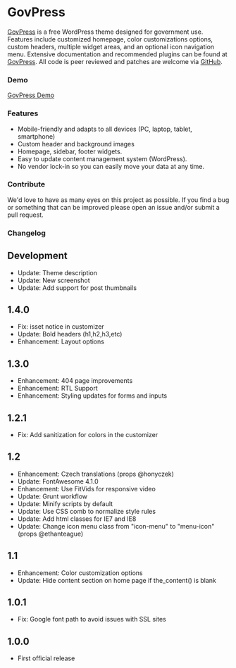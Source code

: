 # GovPress

[GovPress](http://www.govpress.co) is a free WordPress theme designed for government use. Features include customized homepage, color customizations options, custom headers, multiple widget areas, and an optional icon navigation menu. Extensive documentation and recommended plugins can be found at [GovPress](http://www.govpress.co). All code is peer reviewed and patches are welcome via [GitHub](https://github.com/govfresh/govpress).

### Demo

[GovPress Demo](http://www.govpress.co)

### Features

* Mobile-friendly and adapts to all devices (PC, laptop, tablet, smartphone)
* Custom header and background images
* Homepage, sidebar, footer widgets.
* Easy to update content management system (WordPress).
* No vendor lock-in so you can easily move your data at any time.

### Contribute

We'd love to have as many eyes on this project as possible.  If you find a bug or something that can be improved please open an issue and/or submit a pull request.

### Changelog

Development
---

* Update: Theme description
* Update: New screenshot
* Update: Add support for post thumbnails

1.4.0
----

* Fix: isset notice in customizer
* Update: Bold headers (h1,h2,h3,etc)
* Enhancement: Layout options

1.3.0
----

* Enhancement: 404 page improvements
* Enhancement: RTL Support
* Enhancement: Styling updates for forms and inputs

1.2.1
----

* Fix: Add sanitization for colors in the customizer

1.2
----

* Enhancement: Czech translations (props @honyczek)
* Update: FontAwesome 4.1.0
* Enhancement: Use FitVids for responsive video
* Update: Grunt workflow
* Update: Minify scripts by default
* Update: Use CSS comb to normalize style rules
* Update: Add html classes for IE7 and IE8
* Update: Change icon menu class from "icon-menu" to "menu-icon" (props @ethanteague)

1.1
----

* Enhancement: Color customization options
* Update: Hide content section on home page if the_content() is blank

1.0.1
----

* Fix: Google font path to avoid issues with SSL sites

1.0.0
----

* First official release